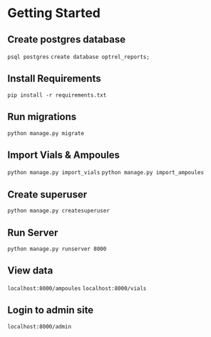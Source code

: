 # Getting Started

## Create postgres database
`psql postgres`
`create database optrel_reports;`

## Install Requirements
`pip install -r requirements.txt`

## Run migrations
`python manage.py migrate`

## Import Vials & Ampoules
`python manage.py import_vials`
`python manage.py import_ampoules`

## Create superuser
`python manage.py createsuperuser`

## Run Server
`python manage.py runserver 8000`

## View data
`localhost:8000/ampoules`
`localhost:8000/vials`

## Login to admin site
`localhost:8000/admin`
